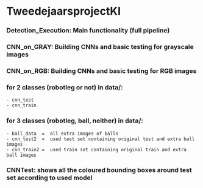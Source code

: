# TweedejaarsprojectKI

### Detection_Execution: Main functionality (full pipeline)
### CNN_on_GRAY: Building CNNs and basic testing for grayscale images
### CNN_on_RGB: Building CNNs and basic testing for RGB images

### for 2 classes (robotleg or not) in data/:
	- cnn_test
	- cnn_train

### for 3 classes (robotleg, ball, neither) in data/:
	- ball_data  =  all extra images of balls
	- cnn_test2  =	used test set containing original test and extra ball images
	- cnn_train2 =	used train set containing original train and extra ball images

### CNNTest: shows all the coloured bounding boxes around test set according to used model

